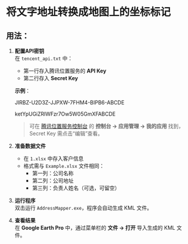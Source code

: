 
# 将文字地址转换成地图上的坐标标记

## 用法：

1. **配置API密钥**  
   在 `tencent_api.txt` 中：
   - 第一行存入腾讯位置服务的 **API Key**  
   - 第二行存入 **Secret Key**  

   **示例**：

   JIRBZ-U2D3Z-JJPXW-7FHM4-BIPB6-ABCDE
   
   ketYpUGiZRIWFzr7Ow5W05GmXFABCDE

   > 可在 [腾讯位置服务控制台](https://lbs.qq.com/) 的 **控制台 → 应用管理 → 我的应用** 找到，Secret Key 需点击“编辑”查看。

3. **准备数据文件**  
   - 在 `1.xlsx` 中存入客户信息  
   - 格式需与 `Example.xlsx` 文件相同：  
     - 第一列：公司名称  
     - 第二列：公司地址  
     - 第三列：负责人姓名（可选，可留空）  

4. **运行程序**  
   双击运行 `AddressMapper.exe`，程序会自动生成 KML 文件。

5. **查看结果**  
   在 **Google Earth Pro** 中，通过菜单栏的 **文件 → 打开** 导入生成的 KML 文件。
